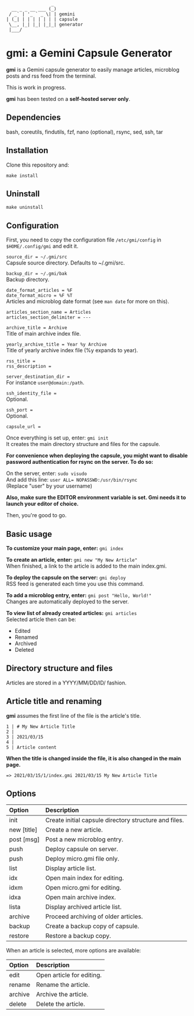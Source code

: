 ```
                 _
  __ _ _ __ ___ (_)
 / _` | '_ ` _ \| | gemini
| (_| | | | | | | | capsule
 \__, |_| |_| |_|_| generator
 |___/
```

# gmi: a Gemini Capsule Generator

**gmi** is a Gemini capsule generator to easily manage articles, microblog posts and rss feed from the terminal.

This is work in progress.

**gmi** has been tested on a **self-hosted server only**.

## Dependencies

bash, coreutils, findutils, fzf, nano (optional), rsync, sed, ssh, tar

## Installation

Clone this repository and:

`make install`

## Uninstall

`make uninstall`

## Configuration

First, you need to copy the configuration file `/etc/gmi/config` in `$HOME/.config/gmi` and edit it.

`source_dir = ~/.gmi/src`  
Capsule source directory. Defaults to ~/.gmi/src.

`backup_dir = ~/.gmi/bak`  
Backup directory.

`date_format_articles = %F`  
`date_format_micro = %F %T`  
Articles and microblog date format (see `man date` for more on this).

`articles_section_name = Articles`  
`articles_section_delimiter = ---`  

`archive_title = Archive`  
Title of main archive index file.

`yearly_archive_title = Year %y Archive`  
Title of yearly archive index file (%y expands to year).

`rss_title =`  
`rss_description =`

`server_destination_dir =`  
For instance `user@domain:/path`.

`ssh_identity_file =`  
Optional.

`ssh_port =`  
Optional.

`capsule_url =`

Once everything is set up, enter: `gmi init`  
It creates the main directory structure and files for the capsule.

**For convenience when deploying the capsule, you might want to disable password authentication for rsync on the server. To do so:**

On the server, enter: `sudo visudo`  
And add this line: `user ALL= NOPASSWD:/usr/bin/rsync`  
(Replace "user" by your username)

**Also, make sure the EDITOR environment variable is set. Gmi needs it to launch your editor of choice.**

Then, you're good to go.

## Basic usage

**To customize your main page, enter:** `gmi index`

**To create an article, enter:** `gmi new "My New Article"`  
When finished, a link to the article is added to the main index.gmi.

**To deploy the capsule on the server:** `gmi deploy`  
RSS feed is generated each time you use this command.

**To add a microblog entry, enter:** `gmi post "Hello, World!"`  
Changes are automatically deployed to the server.

**To view list of already created articles:** `gmi articles`  
Selected article then can be:

* Edited
* Renamed
* Archived
* Deleted

## Directory structure and files

Articles are stored in a YYYY/MM/DD/ID/ fashion.

## Article title and renaming

**gmi** assumes the first line of the file is the article's title.

```
1 | # My New Article Title
2 |
3 | 2021/03/15
4 |
5 | Article content
```

**When the title is changed inside the file, it is also changed in the main page.**

```
=> 2021/03/15/1/index.gmi 2021/03/15 My New Article Title
```

## Options

| Option | Description |
|:-------|:------------|
| init    | Create initial capsule directory structure and files. |
| new [title] | Create a new article. |
| post [msg]  | Post a new microblog entry. |
| push | Deploy capsule on server. |
| push | Deploy micro.gmi file only. |
| list | Display article list. |
| idx | Open main index for editing. |
| idxm | Open micro.gmi for editing. |
| idxa | Open main archive index. |
| lista | Display archived article list. |
| archive | Proceed archiving of older articles. |
| backup | Create a backup copy of capsule. |
| restore | Restore a backup copy. |

When an article is selected, more options are available:

| Option | Description |
|:-------|:------------|
| edit    | Open article for editing. |
| rename  | Rename the article. |
| archive | Archive the article. |
| delete  | Delete the article. |

